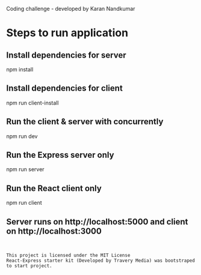 Coding challenge -
developed by Karan Nandkumar 

# Steps to run application 

## Install dependencies for server
npm install

## Install dependencies for client
npm run client-install

## Run the client & server with concurrently
npm run dev

## Run the Express server only
npm run server

## Run the React client only
npm run client

## Server runs on http://localhost:5000 and client on http://localhost:3000
```


This project is licensed under the MIT License
React-Express starter kit (Developed by Travery Media) was bootstraped to start project.
